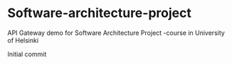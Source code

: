 # Software-architecture-project
API Gateway demo for Software Architecture Project -course in University of Helsinki

Initial commit